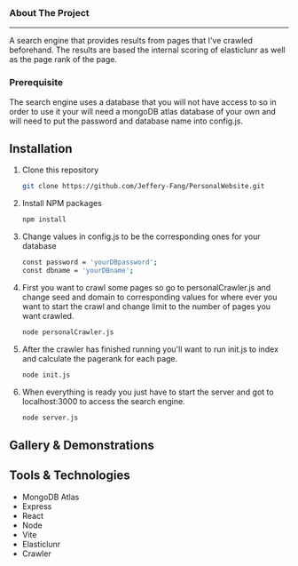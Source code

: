 <br />

<h3>
    About The Project
</h3>

---

A search engine that provides results from pages that I've crawled beforehand. The results are based the internal scoring of elasticlunr as well as the page rank of the page.

### Prerequisite

The search engine uses a database that you will not have access to so in order to use it your will need a mongoDB atlas database of your own and will need to put the password and database name into config.js. 

## Installation

1. Clone this repository
    ```sh
    git clone https://github.com/Jeffery-Fang/PersonalWebsite.git
    ```

2. Install NPM packages
    ```sh
    npm install
    ```

3. Change values in config.js to be the corresponding ones for your database
    ```sh
    const password = 'yourDBpassword';
    const dbname = 'yourDBname';
    ```

4. First you want to crawl some pages so go to personalCrawler.js and change seed and domain to corresponding values for where ever you want to start the crawl and change limit to the number of pages you want crawled.
    ```sh
    node personalCrawler.js
    ```  

5. After the crawler has finished running you'll want to run init.js to index and calculate the pagerank for each page.
    ```sh
    node init.js
    ``` 

6. When everything is ready you just have to start the server and got to localhost:3000 to access the search engine.
    ```sh
    node server.js
    ```
## Gallery & Demonstrations


## Tools & Technologies

- MongoDB Atlas
- Express
- React
- Node
- Vite
- Elasticlunr
- Crawler






